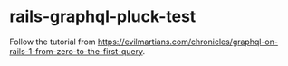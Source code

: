 # rails-graphql-pluck-test

Follow the tutorial from https://evilmartians.com/chronicles/graphql-on-rails-1-from-zero-to-the-first-query.
